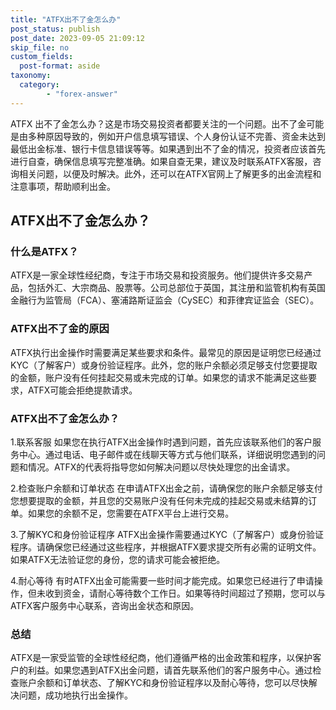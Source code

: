 ```yaml
---
title: "ATFX出不了金怎么办"
post_status: publish
post_date: 2023-09-05 21:09:12
skip_file: no
custom_fields: 
  post-format: aside
taxonomy:
  category:
        - "forex-answer"
---
```


ATFX 出不了金怎么办？这是市场交易投资者都要关注的一个问题。出不了金可能是由多种原因导致的，例如开户信息填写错误、个人身份认证不完善、资金未达到最低出金标准、银行卡信息错误等等。如果遇到出不了金的情况，投资者应该首先进行自查，确保信息填写完整准确。如果自查无果，建议及时联系ATFX客服，咨询相关问题，以便及时解决。此外，还可以在ATFX官网上了解更多的出金流程和注意事项，帮助顺利出金。

## ATFX出不了金怎么办？

### 什么是ATFX？

ATFX是一家全球性经纪商，专注于市场交易和投资服务。他们提供许多交易产品，包括外汇、大宗商品、股票等。公司总部位于英国，其注册和监管机构有英国金融行为监管局（FCA）、塞浦路斯证监会（CySEC）和菲律宾证监会（SEC）。

### ATFX出不了金的原因

ATFX执行出金操作时需要满足某些要求和条件。最常见的原因是证明您已经通过KYC（了解客户）或身份验证程序。此外，您的账户余额必须足够支付您要提取的金额，账户没有任何挂起交易或未完成的订单。如果您的请求不能满足这些要求，ATFX可能会拒绝提款请求。

### ATFX出不了金怎么办？

1.联系客服 如果您在执行ATFX出金操作时遇到问题，首先应该联系他们的客户服务中心。通过电话、电子邮件或在线聊天等方式与他们联系，详细说明您遇到的问题和情况。ATFX的代表将指导您如何解决问题以尽快处理您的出金请求。

2.检查账户余额和订单状态 在申请ATFX出金之前，请确保您的账户余额足够支付您想要提取的金额，并且您的交易账户没有任何未完成的挂起交易或未结算的订单。如果您的余额不足，您需要在ATFX平台上进行交易。

3.了解KYC和身份验证程序 ATFX出金操作需要通过KYC（了解客户）或身份验证程序。请确保您已经通过这些程序，并根据ATFX要求提交所有必需的证明文件。如果ATFX无法验证您的身份，您的请求可能会被拒绝。

4.耐心等待 有时ATFX出金可能需要一些时间才能完成。如果您已经进行了申请操作，但未收到资金，请耐心等待数个工作日。如果等待时间超过了预期，您可以与ATFX客户服务中心联系，咨询出金状态和原因。

### 总结

ATFX是一家受监管的全球性经纪商，他们遵循严格的出金政策和程序，以保护客户的利益。如果您遇到ATFX出金问题，请首先联系他们的客户服务中心。通过检查账户余额和订单状态、了解KYC和身份验证程序以及耐心等待，您可以尽快解决问题，成功地执行出金操作。 
